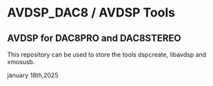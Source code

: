 # AVDSP_DAC8 / AVDSP Tools
## AVDSP for DAC8PRO and DAC8STEREO

This repository can be used to store the tools dspcreate, libavdsp and xmosusb.


january 18th,2025
